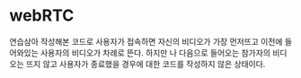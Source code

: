 # webRTC

연습삼아 작성해본 코드로 사용자가 접속하면 자신의 비디오가 가장 먼저뜨고 이전에 들어와있는 사용자의 비디오가 차례로 뜬다.
하지만 나 다음으로 들어오는 참가자의 비디오는 뜨지 않고 사용자가 종료했을 경우에 대한 코드를 작성하지 않은 상태이다.
